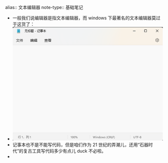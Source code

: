 alias:: 文本编辑器
note-type:: 基础笔记

- 一般我们说编辑器是指文本编辑器，而 windows 下最著名的文本编辑器莫过于这货了：
- ![image.png](../assets/image_1669734285914_0.png)
- 记事本也不是不能写代码，但是咱们作为 21 世纪的弄潮儿，还用“石器时代”的复古工具写代码多少有点儿 duck 不必啦。
-
